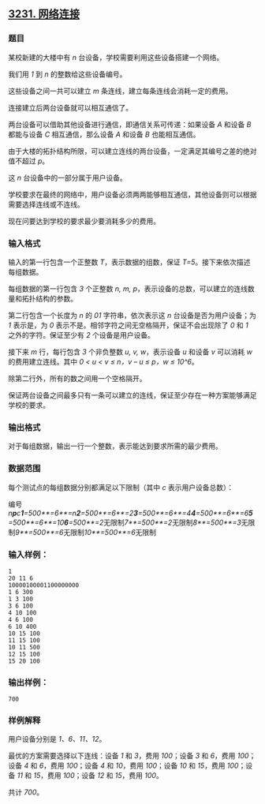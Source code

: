 ## [3231. 网络连接](https://www.acwing.com/problem/content/3234/)

### 题目

某校新建的大楼中有 *n* 台设备，学校需要利用这些设备搭建一个网络。

我们用 *1* 到 *n* 的整数给这些设备编号。

这些设备之间一共可以建立 *m* 条连线，建立每条连线会消耗一定的费用。

连接建立后两台设备就可以相互通信了。

两台设备可以借助其他设备进行通信，即通信关系可传递：如果设备 *A* 和设备 *B* 都能与设备 *C* 相互通信，那么设备 *A* 和设备 *B* 也能相互通信。

由于大楼的拓扑结构所限，可以建立连线的两台设备，一定满足其编号之差的绝对值不超过 *p*。

这 *n* 台设备中的一部分属于用户设备。

学校要求在最终的网络中，用户设备必须两两能够相互通信，其他设备则可以根据需要选择连线或不连线。

现在问要达到学校的要求最少要消耗多少的费用。

### 输入格式

输入的第一行包含一个正整数 *T*，表示数据的组数，保证 *T=5*。接下来依次描述每组数据。

每组数据的第一行包含 *3* 个正整数 *n, m, p*，表示设备的总数，可以建立的连线数量和拓扑结构的参数。

第二行包含一个长度为 *n* 的 *01* 字符串，依次表示这 *n* 台设备是否为用户设备；为 *1* 表示是，为 *0* 表示不是。相邻字符之间无空格隔开，保证不会出现除了 *0* 和 *1* 之外的字符。保证至少有 *2* 个设备是用户设备。

接下来 *m* 行，每行包含 *3* 个非负整数 *u, v, w*，表示设备 *u* 和设备 *v* 可以消耗 *w* 的费用建立连线。其中 *0 < u < v ≤ n，v – u ≤ p，w ≤ 10^6*。

除第二行外，所有的数之间用一个空格隔开。

保证两台设备之间最多只有一条可以建立的连线，保证至少存在一种方案能够满足学校的要求。

### 输出格式

对于每组数据，输出一行一个整数，表示能达到要求所需的最少费用。

### 数据范围

每个测试点的每组数据分别都满足以下限制（其中 *c* 表示用户设备总数）：

编号*n**p**c**1**=500**=6**=n**2**=500**=6**=2**3**=500**=6**=4**4**=500**=6**=6**5**=500**=6**=10**6**=500**=2*无限制*7**=500**=2*无限制*8**=500**=3*无限制*9**=500**=6*无限制*10**=500**=6*无限制

### 输入样例：

```
1
20 11 6
10000100001100000000
1 6 300
1 3 100
3 6 100
4 10 100
4 6 100
6 10 400
10 15 100
11 15 100
10 11 500
12 15 100
15 20 100
```

### 输出样例：

```
700
```

### 样例解释

用户设备分别是 *1、6、11、12*。

最优的方案需要选择以下连线：设备 *1* 和 *3*，费用 *100*；设备 *3* 和 *6*，费用 *100*；设备 *4* 和 *6*，费用 *100*；设备 *4* 和 *10*，费用 *100*；设备 *10* 和 *15*，费用 *100*；设备 *11* 和 *15*，费用 *100*；设备 *12* 和 *15*，费用 *100*。

共计 *700*。
